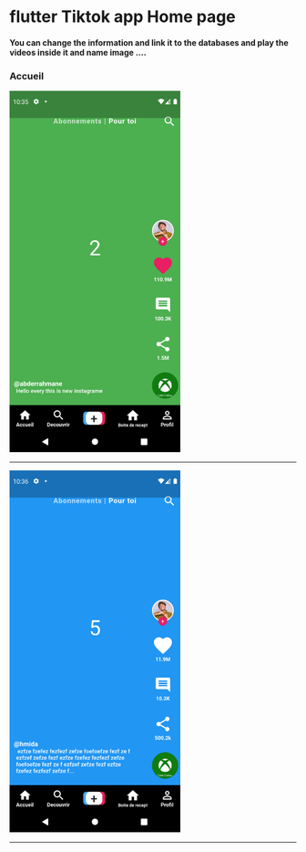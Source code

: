  <h1> flutter Tiktok app Home page </h1>  
 
 
 
 
 
<h4> You can change the information and link it to the databases and play the videos inside it and name image ....</h4>




<h3>Accueil</h3> 

<img src="https://github.com/abenkoula71/Flutter-tiktok-app--homepage/blob/main/Screenshot_1633775733.png" width="300" />  



<hr>


<img src="https://github.com/abenkoula71/Flutter-tiktok-app--homepage/blob/main/Screenshot_1633775801.png" width="300" />  
<hr>










